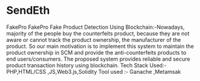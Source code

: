 # SendEth
FakePro FakePro Fake Product Detection Using Blockchain:-Nowadays, majority of the people buy the counterfeits product, because they are not aware or cannot track the product ownership, the manufacturer of the product. So our main motivation is to implement this system to maintain the product ownership in SCM and provide the anti-counterfeits products to end users/consumers. The proposed system provides reliable and secure product transaction history using blockchain. Tech Stack Used:- PHP,HTML/CSS ,JS,Web3.js,Solidity Tool used :- Ganache ,Metamsak

